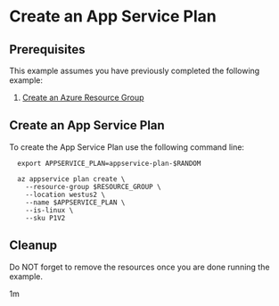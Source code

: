 
# Create an App Service Plan

## Prerequisites

This example assumes you have previously completed the following example:

1. [Create an Azure Resource Group](../../group/create/)

## Create an App Service Plan

<!-- workflow.include(../../group/create/README.md) -->

To create the App Service Plan use the following command line:

```shell
  export APPSERVICE_PLAN=appservice-plan-$RANDOM

  az appservice plan create \
    --resource-group $RESOURCE_GROUP \
    --location westus2 \
    --name $APPSERVICE_PLAN \
    --is-linux \
    --sku P1V2
```

<!-- workflow.directOnly() 
export RESULT=$(az appservice plan show --resource-group $RESOURCE_GROUP --name $APPSERVICE_PLAN --query provisioningState --output tsv)
az group delete --name $RESOURCE_GROUP --yes || true
if [[ "$RESULT" != Succeeded ]]; then
  exit 1
fi
  -->

## Cleanup

Do NOT forget to remove the resources once you are done running the example.

1m
